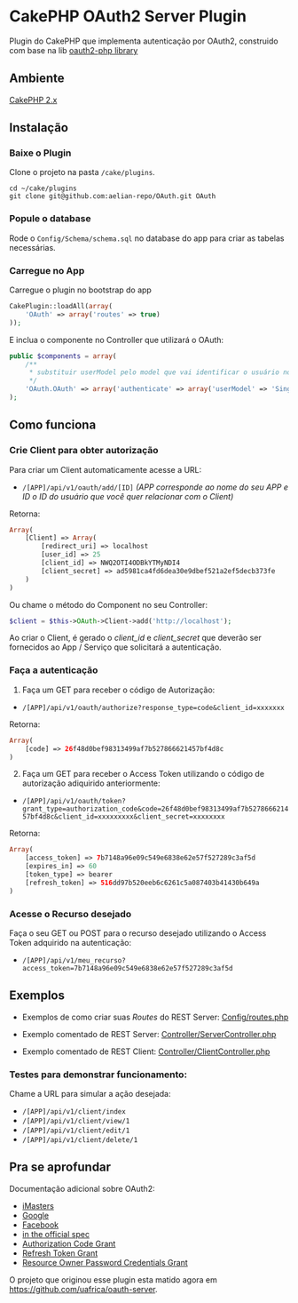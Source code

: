 # CakePHP OAuth2 Server Plugin

Plugin do CakePHP que implementa autenticação por OAuth2, construido com base na lib [oauth2-php library][1]

## Ambiente
[CakePHP 2.x](http://cakephp.org/)

## Instalação

### Baixe o Plugin

Clone o projeto na pasta `/cake/plugins`. 

```
cd ~/cake/plugins
git clone git@github.com:aelian-repo/OAuth.git OAuth
```

### Popule o database

Rode o `Config/Schema/schema.sql` no database do app para criar as tabelas necessárias.

### Carregue no App

Carregue o plugin no bootstrap do app

```PHP
CakePlugin::loadAll(array(
    'OAuth' => array('routes' => true)
));
```

E inclua o componente no Controller que utilizará o OAuth:

```PHP
public $components = array(
    /**
     * substituir userModel pelo model que vai identificar o usuário no app. Ex: Empresa, Orgao, Singular...
     */
    'OAuth.OAuth' => array('authenticate' => array('userModel' => 'Singular')), 
);
```

## Como funciona

### Crie Client para obter autorização

Para criar um Client automaticamente acesse a URL: 
* `/[APP]/api/v1/oauth/add/[ID]`
*(APP corresponde ao nome do seu APP e ID o ID do usuário que você quer relacionar com o Client)*

Retorna:
```PHP
Array(
    [Client] => Array(
        [redirect_uri] => localhost
        [user_id] => 25
        [client_id] => NWQ2OTI4ODBkYTMyNDI4
        [client_secret] => ad5981ca4fd6dea30e9dbef521a2ef5decb373fe
    )
)
```

Ou chame o método do Component no seu Controller:

```PHP
$client = $this->OAuth->Client->add('http://localhost');
```

Ao criar o Client, é gerado o *client_id* e *client_secret* que deverão ser fornecidos ao App / Serviço que solicitará a autenticação.

### Faça a autenticação

1. Faça um GET para receber o código de Autorização:
 * `/[APP]/api/v1/oauth/authorize?response_type=code&client_id=xxxxxxx`

Retorna:
```PHP
Array(
    [code] => 26f48d0bef98313499af7b527866621457bf4d8c
)
```
 
2. Faça um GET para receber o Access Token utilizando o código de autorização adiquirido anteriormente:
 * `/[APP]/api/v1/oauth/token?grant_type=authorization_code&code=26f48d0bef98313499af7b527866621457bf4d8c&client_id=xxxxxxxxx&client_secret=xxxxxxxx`

Retorna:
```PHP
Array(
    [access_token] => 7b7148a96e09c549e6838e62e57f527289c3af5d
    [expires_in] => 60
    [token_type] => bearer
    [refresh_token] => 516dd97b520eeb6c6261c5a087403b41430b649a
)
```

### Acesse o Recurso desejado

Faça o seu GET ou POST para o recurso desejado utilizando o Access Token adquirido na autenticação:
 * `/[APP]/api/v1/meu_recurso?access_token=7b7148a96e09c549e6838e62e57f527289c3af5d`

## Exemplos

* Exemplos de como criar suas *Routes* do REST Server:
[Config/routes.php](https://github.com/aelian-repo/OAuth/blob/master/Config/routes.php)

* Exemplo comentado de REST Server:
[Controller/ServerController.php](https://github.com/aelian-repo/OAuth/blob/master/Controller/ServerController.php)

* Exemplo comentado de REST Client:
[Controller/ClientController.php](https://github.com/aelian-repo/OAuth/blob/master/Controller/ClientController.php)

### Testes para demonstrar funcionamento:

Chame a URL para simular a ação desejada:

 * `/[APP]/api/v1/client/index`
 * `/[APP]/api/v1/client/view/1`
 * `/[APP]/api/v1/client/edit/1`
 * `/[APP]/api/v1/client/delete/1`

## Pra se aprofundar

Documentação adicional sobre OAuth2:
* [iMasters](https://imasters.com.br/desenvolvimento/como-funciona-o-protocolo-oauth-2-0)
* [Google](https://developers.google.com/accounts/docs/OAuth2) 
* [Facebook](http://developers.facebook.com/docs/authentication/) 
* [in the official spec](http://tools.ietf.org/html/draft-ietf-oauth-v2-23)
* [Authorization Code Grant](http://tools.ietf.org/html/draft-ietf-oauth-v2-23#section-4.1)
* [Refresh Token Grant](http://tools.ietf.org/html/draft-ietf-oauth-v2-23#section-6)
* [Resource Owner Password Credentials Grant](http://tools.ietf.org/html/draft-ietf-oauth-v2-23#section-4.3) 

[1]: https://github.com/quizlet/oauth2-php

O projeto que originou esse plugin esta matido agora em https://github.com/uafrica/oauth-server.